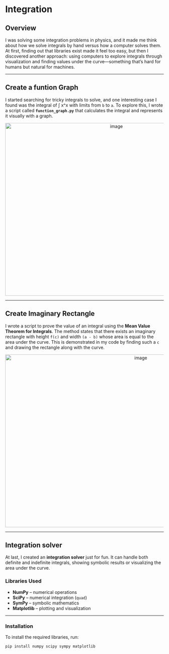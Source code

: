 # Integration

## Overview  
I was solving some integration problems in physics, and it made me think about how we solve integrals by hand versus how a computer solves them. At first, finding out that libraries exist made it feel too easy, but then I discovered another approach: using computers to explore integrals through visualization and finding values under the curve—something that’s hard for humans but natural for machines.  

---

## Create a funtion Graph
I started searching for tricky integrals to solve, and one interesting case I found was the integral of ∫ x^x with limits from `b` to `a`. To explore this, I wrote a script called **`function_graph.py`** that calculates the integral and represents it visually with a graph.  

<p align="center">
  <img width="691" height="547" alt="image" src="https://github.com/user-attachments/assets/eec7c1c7-38a1-4730-841b-71def9a5066c" />
</p>

---

## Create Imaginary Rectangle 
I wrote a script to prove the value of an integral using the **Mean Value Theorem for Integrals**. The method states that there exists an imaginary rectangle with height `f(c)` and width `(a - b)` whose area is equal to the area under the curve. This is demonstrated in my code by finding such a `c` and drawing the rectangle along with the curve.  

<p align="center">
  <img width="846" height="547" alt="image" src="https://github.com/user-attachments/assets/4a6f0a63-63f5-4528-aea2-cbf1233c724a" />
</p>

---

## Integration solver
At last, I created an **integration solver** just for fun. It can handle both definite and indefinite integrals, showing symbolic results or visualizing the area under the curve.  

### Libraries Used  
- **NumPy** – numerical operations  
- **SciPy** – numerical integration (`quad`)  
- **SymPy** – symbolic mathematics  
- **Matplotlib** – plotting and visualization  

---

### Installation  

To install the required libraries, run:  

```bash
pip install numpy scipy sympy matplotlib
